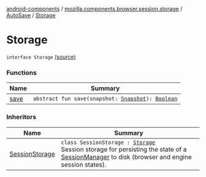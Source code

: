 [android-components](../../../index.md) / [mozilla.components.browser.session.storage](../../index.md) / [AutoSave](../index.md) / [Storage](./index.md)

# Storage

`interface Storage` [(source)](https://github.com/mozilla-mobile/android-components/blob/master/components/browser/session/src/main/java/mozilla/components/browser/session/storage/AutoSave.kt#L32)

### Functions

| Name | Summary |
|---|---|
| [save](save.md) | `abstract fun save(snapshot: `[`Snapshot`](../../../mozilla.components.browser.session/-session-manager/-snapshot/index.md)`): `[`Boolean`](https://kotlinlang.org/api/latest/jvm/stdlib/kotlin/-boolean/index.html) |

### Inheritors

| Name | Summary |
|---|---|
| [SessionStorage](../../-session-storage/index.md) | `class SessionStorage : `[`Storage`](./index.md)<br>Session storage for persisting the state of a [SessionManager](../../../mozilla.components.browser.session/-session-manager/index.md) to disk (browser and engine session states). |
